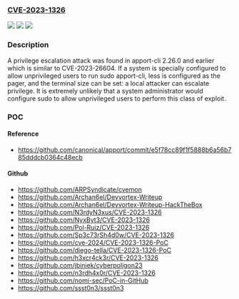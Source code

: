 ### [CVE-2023-1326](https://cve.mitre.org/cgi-bin/cvename.cgi?name=CVE-2023-1326)
![](https://img.shields.io/static/v1?label=Product&message=Apport&color=blue)
![](https://img.shields.io/static/v1?label=Version&message=0%20&color=brightgreen)
![](https://img.shields.io/static/v1?label=Vulnerability&message=CWE-269&color=brightgreen)

### Description

A privilege escalation attack was found in apport-cli 2.26.0 and earlier which is similar to CVE-2023-26604. If a system is specially configured to allow unprivileged users to run sudo apport-cli, less is configured as the pager, and the terminal size can be set: a local attacker can escalate privilege. It is extremely unlikely that a system administrator would configure sudo to allow unprivileged users to perform this class of exploit.

### POC

#### Reference
- https://github.com/canonical/apport/commit/e5f78cc89f1f5888b6a56b785dddcb0364c48ecb

#### Github
- https://github.com/ARPSyndicate/cvemon
- https://github.com/Archan6el/Devvortex-Writeup
- https://github.com/Archan6el/Devvortex-Writeup-HackTheBox
- https://github.com/N3rdyN3xus/CVE-2023-1326
- https://github.com/NyxByt3/CVE-2023-1326
- https://github.com/Pol-Ruiz/CVE-2023-1326
- https://github.com/Sp3c73rSh4d0w/CVE-2023-1326
- https://github.com/cve-2024/CVE-2023-1326-PoC
- https://github.com/diego-tella/CVE-2023-1326-PoC
- https://github.com/h3xcr4ck3r/CVE-2023-1326
- https://github.com/jbiniek/cyberpoligon23
- https://github.com/n3rdh4x0r/CVE-2023-1326
- https://github.com/nomi-sec/PoC-in-GitHub
- https://github.com/ssst0n3/ssst0n3

